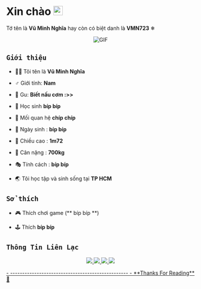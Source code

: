 <h1> Xin chào <img src="https://i.imgur.com/sl26aUs.gif" width="25"></h1> 

Tớ tên là **Vũ Minh Nghĩa** hay còn có biệt danh là **VMN723** ❄



<p align="center">
    <img align="center" alt="GIF" src="https://i.imgur.com/0uJD8W7.png" />
</p> 



## ```Giới thiệu```



- 💁‍♂️ Tôi tên là **Vũ Minh Nghĩa**

- ♂️ Giới tính: **Nam**

- 💁 Gu: **Biết nấu cơm :>>**

- 👔 Học sinh **bíp bíp**

- 💑 Mối quan hệ **chíp chíp**

- 👶 Ngày sinh : **bíp bíp**

- 🕺 Chiều cao : **1m72**

- 💪 Cân nặng : **700kg**

- 🎭 Tính cách : **bíp bíp**

- 🌏 Tôi học tập và  sinh sống tại **TP HCM**



## ```Sở thích```



- 🎮 Thích chơi game (** bíp bíp **) 

- 🕹️ Thích **bíp bíp**


## ```Thông Tin Liên Lạc```
<p align="center">
  <a href="https://instagram.com/vuminhnghia9"><img src="https://img.shields.io/badge/Instagram-E4405F?style=for-the-badge&logo=instagram&logoColor=white"/> 
  <a href="https://www.facebook.com/VMN723"><img src="https://img.shields.io/badge/WhatsApp-25D366?style=for-the-badge&logo=whatsapp&logoColor=white" />
  <a href="https://www.facebook.com/VMN723"><img src="https://img.shields.io/badge/Facebook-%234267B2.svg?&style=for-the-badge&logo=facebook&logoColor=white" />
  <a href="https://github.com/VMN723"><img src="https://img.shields.io/badge/-GitHub-black?style=flat-square&logo=github" /> 
</p>- -------------------------------------------------
- **Thanks For Reading**  👑
